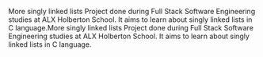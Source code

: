 More singly linked lists Project done during Full Stack Software Engineering studies at ALX Holberton School. It aims to learn about singly linked lists in C language.More singly linked lists Project done during Full Stack Software Engineering studies at ALX Holberton School. It aims to learn about singly linked lists in C language.

